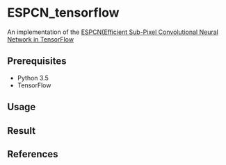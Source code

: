 # ESPCN_tensorflow
An implementation of the [ESPCN(Efficient Sub-Pixel Convolutional Neural Network in TensorFlow](https://arxiv.org/pdf/1609.05158.pdf)

## Prerequisites
 * Python 3.5
 * TensorFlow

## Usage


## Result


## References
